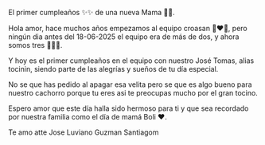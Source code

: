 El primer cumpleaños ✨️✨️ de una nueva Mama 👶🏼.

Hola amor, hace muchos años empezamos al equipo 
croasan 👩‍❤️‍👨, pero ningún dia antes del 18-06-2025 
el equipo era de más de dos, y ahora somos tres 👨‍👩‍👦.

Y hoy es el primer cumpleaños en el equipo con nuestro
José Tomas, alias tocinin, siendo parte de las alegrías
y sueños de tu día especial.

No se que has pedido al apagar esa velita pero se que
es algo bueno para nuestro cachorro porque tu eres asi
te preocupas mucho por el gran tocino.


Espero amor que este día halla sido hermoso para ti y
que sea recordado por nuestra familia como el día 
de mamá Boli ❤️.


Te amo atte Jose Luviano Guzman Santiagom
